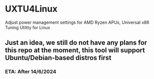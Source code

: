 # UXTU4Linux
Adjust power management settings for AMD Ryzen APUs, Universal x86 Tuning Utility for Linux
## Just an idea, we still do not have any plans for this repo at the moment, this tool will support Ubuntu/Debian-based distros first
### ETA: After 14/6/2024
